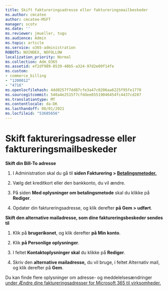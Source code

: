 ```yaml
---
title: Skift faktureringsadresse eller faktureringsmailbeskeder
ms.author: cmcatee
author: cmcatee-MSFT
manager: scotv
ms.date: ''
ms.reviewer: jmueller, tugu
ms.audience: Admin
ms.topic: article
ms.service: o365-administration
ROBOTS: NOINDEX, NOFOLLOW
localization_priority: Normal
ms.collection: Adm_O365
ms.assetid: ef2df989-8539-48b5-a324-97d2e09f14fe
ms.custom:
- commerce_billing
- "1200012"
- "4716"
ms.openlocfilehash: 4dd0257f7dd87cfe3a47c0206aa6225f95fe1770
ms.sourcegitcommit: 540a4e2515f7cfddee65519046454fc4437cd287
ms.translationtype: MT
ms.contentlocale: da-DK
ms.lasthandoff: 08/01/2021
ms.locfileid: "53685656"
---
```

# <a name="change-billing-address-or-billing-email-notifications"></a>Skift faktureringsadresse eller faktureringsmailbeskeder

**Skift din Bill-To adresse**

1. I Administration skal du gå til **siden Fakturering > [Betalingsmetoder.](https://go.microsoft.com/fwlink/p/?linkid=2018806)**

2. Vælg det kreditkort eller den bankkonto, du vil ændre.

3. På siden **Med oplysninger om betalingsmetode** skal du klikke på **Rediger**.

4. Opdater din faktureringsadresse, og klik derefter **på Gem > udført**.

**Skift den alternative mailadresse, som dine faktureringsbeskeder sendes til** 

1. Klik på **brugerikonet**, og klik derefter **på Min konto**.

2. Klik **på Personlige oplysninger**.

3. I feltet **Kontaktoplysninger skal** du klikke på **Rediger**.

4. Skriv den **alternative mailadresse,** du vil bruge, i feltet Alternativ mail, og klik derefter på **Gem**.

Du kan finde flere oplysninger om adresse- og meddelelsesændringer [under Ændre dine faktureringsadresser for Microsoft 365 til virksomheder.](/microsoft-365/commerce/billing-and-payments/change-your-billing-addresses)
